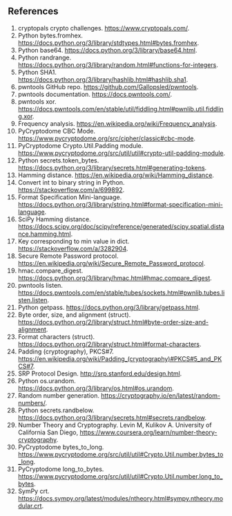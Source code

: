 ## References
1. cryptopals crypto challenges. https://www.cryptopals.com/.
2. Python bytes.fromhex. https://docs.python.org/3/library/stdtypes.html#bytes.fromhex.
2. Python base64. https://docs.python.org/3/library/base64.html.
2. Python randrange. https://docs.python.org/3/library/random.html#functions-for-integers.
2. Python SHA1. https://docs.python.org/3/library/hashlib.html#hashlib.sha1.
2. pwntools GitHub repo. https://github.com/Gallopsled/pwntools.
2. pwntools documentation. https://docs.pwntools.com/.
2. pwntools xor. https://docs.pwntools.com/en/stable/util/fiddling.html#pwnlib.util.fiddling.xor.
2. Frequency analysis. https://en.wikipedia.org/wiki/Frequency_analysis.
2. PyCryptodome CBC Mode. https://www.pycryptodome.org/src/cipher/classic#cbc-mode.
2. PyCryptodome Crypto.Util.Padding module. https://www.pycryptodome.org/src/util/util#crypto-util-padding-module.
2. Python secrets.token_bytes. https://docs.python.org/3/library/secrets.html#generating-tokens.
2. Hamming distance. https://en.wikipedia.org/wiki/Hamming_distance.
2. Convert int to binary string in Python. https://stackoverflow.com/a/699892.
2. Format Specification Mini-language. https://docs.python.org/3/library/string.html#format-specification-mini-language.
2. SciPy Hamming distance. https://docs.scipy.org/doc/scipy/reference/generated/scipy.spatial.distance.hamming.html.
2. Key corresponding to min value in dict. https://stackoverflow.com/a/3282904.
2. Secure Remote Password protocol. https://en.wikipedia.org/wiki/Secure_Remote_Password_protocol.
2. hmac.compare_digest. https://docs.python.org/3/library/hmac.html#hmac.compare_digest.
2. pwntools listen. https://docs.pwntools.com/en/stable/tubes/sockets.html#pwnlib.tubes.listen.listen.
2. Python getpass. https://docs.python.org/3/library/getpass.html.
2. Byte order, size, and alignment (struct). https://docs.python.org/2/library/struct.html#byte-order-size-and-alignment.
2. Format characters (struct). https://docs.python.org/2/library/struct.html#format-characters.
2. Padding (cryptography), PKCS#7. https://en.wikipedia.org/wiki/Padding_(cryptography)#PKCS#5_and_PKCS#7.
2. SRP Protocol Design. http://srp.stanford.edu/design.html.
2. Python os.urandom. https://docs.python.org/3/library/os.html#os.urandom.
2. Random number generation. https://cryptography.io/en/latest/random-numbers/.
2. Python secrets.randbelow. https://docs.python.org/3/library/secrets.html#secrets.randbelow.
2. Number Theory and Cryptography. Levin M, Kulikov A. University of California San Diego, https://www.coursera.org/learn/number-theory-cryptography.
2. PyCryptodome bytes_to_long. https://www.pycryptodome.org/src/util/util#Crypto.Util.number.bytes_to_long.
2. PyCryptodome long_to_bytes. https://www.pycryptodome.org/src/util/util#Crypto.Util.number.long_to_bytes.
2. SymPy crt. https://docs.sympy.org/latest/modules/ntheory.html#sympy.ntheory.modular.crt.
